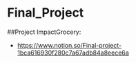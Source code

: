 # Final_Project



##Project ImpactGrocery:
- https://www.notion.so/Final-project-1bca616930f280c7a67adb84a8eece6a
